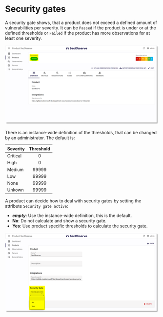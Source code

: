 # Security gates

A security gate shows, that a product does not exceed a defined amount of vulnerabilities per severity. It can be `Passed` if the product is under or at the defined thresholds or `Failed` if the product has more observations for at least one severity.

![Security Gate Show](../assets/images/screenshot_security_gate_1.png)

There is an instance-wide definition of the thresholds, that can be changed by an administrator. The default is:

| Severity | Threshold |
|----------|:---------:|
| Critical | 0         |
| High     | 0         |
| Medium   | 99999     |
| Low      | 99999     |
| None     | 99999     |
| Unkown   | 99999     |

A product can decide how to deal with security gates by setting the attribute `Security gate active`:

* ***empty***: Use the instance-wide definition, this is the default.
* **No**: Do not calculate and show a security gate.
* **Yes**: Use product specific thresholds to calculate the security gate.

![Security Gate Edit](../assets/images/screenshot_security_gate_2.png)
